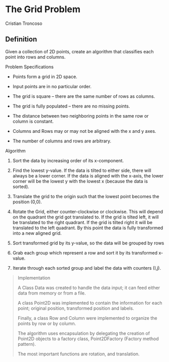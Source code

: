 The Grid Problem
================

Cristian Troncoso

Definition
----------

Given a collection of 2D points, create an algorithm that classifies
each point into rows and columns.

Problem Specifications

-   Points form a grid in 2D space.

-   Input points are in no particular order.

-   The grid is square – there are the same number of rows as columns.

-   The grid is fully populated – there are no missing points.

-   The distance between two neighboring points in the same row or
    column is constant.

-   Columns and Rows may or may not be aligned with the x and y axes.

-   The number of columns and rows are arbitrary.


Algorithm

1.  Sort the data by increasing order of its x-component.

2.  Find the lowest y-value. If the data is tilted to either side, there
    will always be a lower corner. If the data is aligned with the
    x-axis, the lower corner will be the lowest y with the lowest x
    (because the data is sorted).

3.  Translate the grid to the origin such that the lowest point becomes
    the position (0,0).

4.  Rotate the Grid, either counter-clockwise or clockwise. This will
    depend on the quadrant the grid got translated to. If the grid is
    tilted left, it will be translated to the right quadrant. If the
    grid is tilted right it will be translated to the left quadrant. By
    this point the data is fully transformed into a new aligned grid.

5.  Sort transformed grid by its y-value, so the data will be grouped by
    rows

6.  Grab each group which represent a row and sort it by its transformed
    x-value.

7.  Iterate through each sorted group and label the data with counters
    (I,j).

> Implementation
>
> A Class Data was created to handle the data input; it can feed either
> data from memory or from a file.
>
> A class Point2D was implemented to contain the information for each
> point; original position, transformed position and labels.
>
> Finally, a class Row and Column were implemented to organize the
> points by row or by column.
>
> The algorithm uses encapsulation by delegating the creation of Point2D
> objects to a factory class, Point2DFactory (Factory method pattern).
>
> The most important functions are rotation, and translation.

